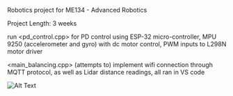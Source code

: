 Robotics project for ME134 - Advanced Robotics 

Project Length: 3 weeks

run <pd_control.cpp> for PD control using ESP-32 micro-controller, MPU 9250 (accelerometer and gyro) with dc motor control, PWM inputs to L298N motor driver

<main_balancing.cpp> (attempts to) implement wifi connection through MQTT protocol, as well as Lidar distance readings, all ran in VS code

![Alt Text](Media/closer.gif)
